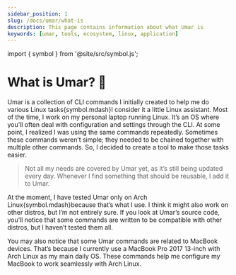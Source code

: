 ```yaml
---
sidebar_position: 1
slug: /docs/umar/what-is
description: This page contains information about what Umar is
keywords: [umar, tools, ecosystem, linux, application]
---
```


import { symbol } from '@site/src/symbol.js';

# What is Umar? 🤔

Umar is a collection of CLI commands I initially created to help me do various Linux tasks{symbol.mdash}I consider it a little Linux assistant.
Most of the time, I work on my personal laptop running Linux. It’s an OS where you’ll often deal with configuration and settings through the CLI.
At some point, I realized I was using the same commands repeatedly. Sometimes these commands weren’t simple; they needed to be chained together with
multiple other commands. So, I decided to create a tool to make those tasks easier.

> Not all my needs are covered by Umar yet, as it’s still being updated every day. Whenever I find something that should be reusable,
I add it to Umar.

At the moment, I have tested Umar only on Arch Linux{symbol.mdash}because that’s what I use. I think it might also work on other distros,
but I’m not entirely sure. If you look at Umar’s source code, you’ll notice that some commands are written to be compatible with other distros,
but I haven’t tested them all.

You may also notice that some Umar commands are related to MacBook devices. That’s because I currently use a MacBook Pro 2017 13-inch with Arch Linux
as my main daily OS. These commands help me configure my MacBook to work seamlessly with Arch Linux.
